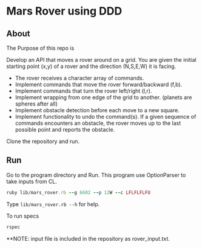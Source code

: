 # Mars Rover using DDD

## About
The Purpose of this repo is

Develop an API that moves a rover around on a grid.
 You are given the initial starting point (x,y) of a rover and the direction (N,S,E,W) it is facing.
 - The rover receives a character array of commands.
 - Implement commands that move the rover forward/backward (f,b).
 - Implement commands that turn the rover left/right (l,r).
 - Implement wrapping from one edge of the grid to another. (planets are spheres after all)
 - Implement obstacle detection before each move to a new square.
 - Implement functionality to undo the command(s).
   If a given sequence of commands encounters an obstacle, the rover moves up to the last possible point and reports the obstacle.


Clone the repository and run.

## Run

Go to the program directory and Run. This program use OptionParser to take inputs from CL.

```ruby
ruby lib/mars_rover.rb --g 6602 --p 12W --c LFLFLFLFU
```

Type ``` lib/mars_rover.rb --h ``` for help.

To run specs

```ruby
rspec
```


**NOTE: input file is included in the repository as rover_input.txt.
